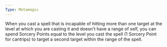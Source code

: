 ```yaml
---
Type: Metamagic
---
```

When you cast a spell that is incapable of hitting more than one target at the level at which you are casting it and doesn't have a range of self, you can spend Sorcery Points equal to
the level you cast the spell (1 Sorcery Point for cantrips) to target a second target within the range of the spell.